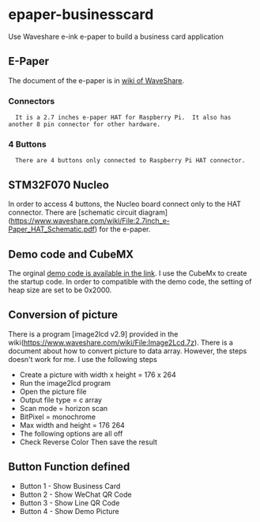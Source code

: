 # epaper-businesscard
Use Waveshare e-ink e-paper to build a business card application

## E-Paper 
   The document of the e-paper is in [wiki of WaveShare](https://www.waveshare.com/wiki/2.7inch_e-Paper_HAT).  
   ### Connectors
      It is a 2.7 inches e-paper HAT for Raspberry Pi.  It also has another 8 pin connector for other hardware.  
   ### 4 Buttons
      There are 4 buttons only connected to Raspberry Pi HAT connector.
      
## STM32F070 Nucleo
   In order to access 4 buttons, the Nucleo board connect only to the HAT connector.  There are [schematic circuit diagram]
   (https://www.waveshare.com/wiki/File:2.7inch_e-Paper_HAT_Schematic.pdf) for the e-paper.
   
## Demo code and CubeMX
   The orginal [demo code is available in the link](https://www.waveshare.com/wiki/File:2.7inch-e-paper-hat-code.7z).  I use the 
   CubeMx to create the startup code.  In order to compatible with the demo code, the setting of heap size are set to be 0x2000.  
   
## Conversion of picture 
   There is a program [image2lcd v2.9] provided in the wiki(https://www.waveshare.com/wiki/File:Image2Lcd.7z). There is a document about
   how to convert picture to data array.  However, the steps doesn't work for me.  I use the following steps
   * Create a picture with width x height = 176 x 264
   * Run the image2lcd program
   * Open the picture file
   * Output file type = c array
   * Scan mode = horizon scan
   * BitPixel = monochrome
   * Max width and height = 176 264
   * The following options are all off
   * Check Reverse Color
   Then save the result
   
## Button Function defined
  * Button 1 - Show Business Card
  * Button 2 - Show WeChat QR Code
  * Button 3 - Show Line QR Code
  * Button 4 - Show Demo Picture
